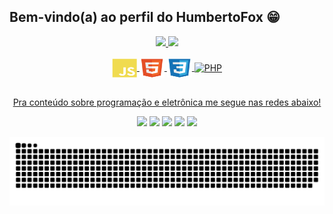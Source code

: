 ## Bem-vindo(a) ao perfil do HumbertoFox 😁

<div align="center">
   <a href="https://github.com/HumbertoFox">
   <img height="180em" src="https://github-readme-stats.vercel.app/api?username=HumbertoFox&show_icons=true&theme=highcontrast&include_all_commits=true&count_private=true"/>
   <img height="180em" src="https://github-readme-stats.vercel.app/api/top-langs/?username=HumbertoFox&layout=compact&langs_count=6&theme=highcontrast"/>
</div>
      
<div style="display: inline_block" align="center"><br>
  <img align="center" alt="Js" height="30" width="40" src="https://raw.githubusercontent.com/devicons/devicon/master/icons/javascript/javascript-plain.svg"/>
  <img align="center" alt="HTML" height="30" width="40" src="https://raw.githubusercontent.com/devicons/devicon/master/icons/html5/html5-original.svg"/>
  <img align="center" alt="CSS" height="30" width="40" src="https://raw.githubusercontent.com/devicons/devicon/master/icons/css3/css3-original.svg"/>
  <img align="center" alt="PHP" height="30" width="40" src="https://www.php.net/images/logos/new-php-logo.svg"/>       
</div>

<br>
 
 <p align="center">
    Pra conteúdo sobre programação e eletrônica me segue nas redes abaixo!
 </p>
 
<div align="center"> 
  <a href="" target="_blank"><img src="https://img.shields.io/badge/YouTube-FF0000?style=for-the-badge&logo=youtube&logoColor=white" target="_blank"></a>
  <a href="https://www.instagram.com/humbertofox" target="_blank"><img src="https://img.shields.io/badge/-Instagram-%23E4405F?style=for-the-badge&logo=instagram&logoColor=white" target="_blank"></a>
  <a href="" target="_blank"><img src="https://img.shields.io/badge/Discord-7289DA?style=for-the-badge&logo=discord&logoColor=white" target="_blank"></a>
  <a href="https://br.linkedin.com/in/humberto-ribeiro-sales" target="_blank"><img src="https://img.shields.io/badge/-LinkedIn-%230077B5?style=for-the-badge&logo=linkedin&logoColor=white" target="_blank"></a>
  <a href="https://twitter.com/HumbertoRSFox" target="_blank"><img src="https://img.shields.io/badge/Twitter-1DA1F2?style=for-the-badge&logo=twitter&logoColor=white" target="_blank"></a>
</div>

![snake gif](https://github.com/HumbertoFox/HumbertoFox/blob/output/github-contribution-grid-snake.svg)
